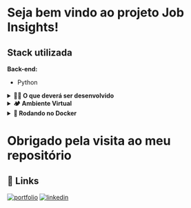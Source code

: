 # Seja bem vindo ao projeto Job Insights!

## Stack utilizada

**Back-end:**

- Python

<details>
  <summary><strong>👨‍💻 O que deverá ser desenvolvido</strong></summary><br />
  <p align="center">
    <img src="/.images/job.png" alt="Logo Aplicação" width="300"/>
  </p>
  
  Neste projeto foi implementado análises a partir de um conjunto de dados sobre empregos. Incorporadas a um aplicativo Web desenvolvido com Flask.
  
  Os dados foram extraídos do site [Glassdoor](https://www.glassdoor.com.br/) e obtidos através do [Kaggle](https://www.kaggle.com/atharvap329/glassdoor-data-science-job-data), uma plataforma disponiblizando conjuntos de dados para cientistas de dados.
</details>

<details>
  <summary><strong>🏕️ Ambiente Virtual</strong></summary><br />
  O Python oferece um recurso chamado de ambiente virtual, onde permite sua máquina rodar sem conflitos, diferentes tipos de projetos com diferentes versões de bibliotecas.

1. **criar o ambiente virtual**

```bash
$ python3 -m venv .venv
```

2. **ativar o ambiente virtual**

```bash
$ source .venv/bin/activate
```

3. **instalar as dependências no ambiente virtual**

```bash
$ python3 -m pip install -r dev-requirements.txt
```

Com o seu ambiente virtual ativo, as dependências serão instaladas neste ambiente.
Quando precisar desativar o ambiente virtual, execute o comando "deactivate". Lembre-se de ativar novamente quando voltar a trabalhar no projeto.

</details>

<details>
  <summary>
    <strong>🐳 Rodando no Docker</strong>
  </summary><br>

## Docker

> Rode os serviços com o comando `docker-compose up -d`.

- Ele te dará acesso ao terminal interativo do container criado pelo compose, que está rodando em segundo plano.

</details>

<h1 style="center">Obrigado pela visita ao meu repositório</h1>

## 🔗 Links

[![portfolio](https://img.shields.io/badge/my_portfolio-000?style=for-the-badge&logo=ko-fi&logoColor=white)](https://vinidipaula.vercel.app/)
[![linkedin](https://img.shields.io/badge/linkedin-0A66C2?style=for-the-badge&logo=linkedin&logoColor=white)](https://www.linkedin.com/in/vinicius-depaula/)
